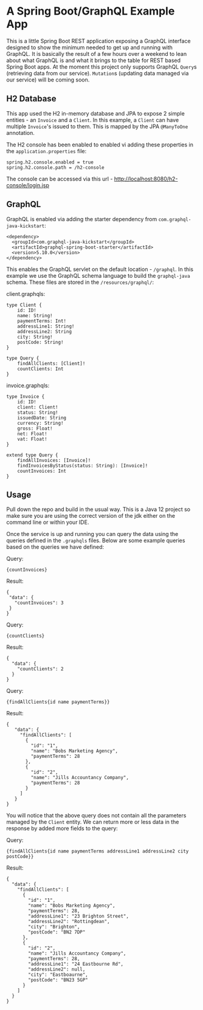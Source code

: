 # A Spring Boot/GraphQL Example App

This is a little Spring Boot REST application exposing a GraphQL interface designed to show the minimum needed to get up and running with GraphQL.  It is basically the result of a few hours over a weekend to lean about what GraphQL is and what it brings to the table for REST based Spring Boot apps.  At the moment this project only supports GraphQL `Query`s (retrieving data from our service).  `Mutation`s (updating data managed via our service) will be coming soon.

## H2 Database

This app used the H2 in-memory database and JPA to expose 2 simple entities - an `Invoice` and a `Client`.  In this example, a `Client` can have multiple `Invoice`'s issued to them.  This is mapped by the JPA `@ManyToOne` annotation.

The H2 console has been enabled to enabled vi adding these properties in the `application.properties` file:

    spring.h2.console.enabled = true
    spring.h2.console.path = /h2-console

The console can be accessed via this url - [http://localhost:8080/h2-console/login.jsp](http://localhost:8080/h2-console/login.jsp)

## GraphQL

GraphQL is enabled via adding the starter dependency from `com.graphql-java-kickstart`:

    <dependency>
      <groupId>com.graphql-java-kickstart</groupId>
      <artifactId>graphql-spring-boot-starter</artifactId>
      <version>5.10.0</version>
    </dependency>
    
This enables the GraphQL servlet on the default location - `/graphql`.  In this example we use the GraphQL schema language to build the `graphql-java` schema.  These files are stored in the `/resources/graphql/`:

client.graphqls:

    type Client {
        id: ID!
        name: String!
        paymentTerms: Int!
        addressLine1: String!
        addressLine2: String
        city: String!
        postCode: String!
    }

    type Query {
        findAllClients: [Client]!
        countClients: Int
    }

invoice.graphqls:

    type Invoice {
        id: ID!
        client: Client!
        status: String!
        issuedDate: String
        currency: String!
        gross: Float!
        net: Float!
        vat: Float!
    }

    extend type Query {
        findAllInvoices: [Invoice]!
        findInvoicesByStatus(status: String): [Invoice]!
        countInvoices: Int
    }

## Usage

Pull down the repo and build in the usual way.  This is a Java 12 project so make sure you are using the correct version of the jdk either on the command line or within your IDE.

Once the service is up and running you can query the data using the queries defined in the `.graphqls` files.  Below are some example queries based on the queries we have defined:

Query:

    {countInvoices}

Result:

    {
     "data": {
       "countInvoices": 3
     }
    } 

Query:

    {countClients}

Result:

    {
      "data": {
        "countClients": 2
      }
    } 

Query:

    {findAllClients{id name paymentTerms}}

Result:

    {
       "data": {
         "findAllClients": [
           {
             "id": "1",
             "name": "Bobs Marketing Agency",
             "paymentTerms": 28
           },
           {
             "id": "2",
             "name": "Jills Accountancy Company",
             "paymentTerms": 28
           }
         ]
       }
    } 

You will notice that the above query does not contain all the parameters managed by the `Client` entity.  We can return more or less data in the response by added more fields to the query:

Query:

    {findAllClients{id name paymentTerms addressLine1 addressLine2 city postCode}}

Result:

    {
      "data": {
        "findAllClients": [
          {
            "id": "1",
            "name": "Bobs Marketing Agency",
            "paymentTerms": 28,
            "addressLine1": "23 Brighton Street",
            "addressLine2": "Rottingdean",
            "city": "Brighton",
            "postCode": "BN2 7DP"
          },
          {
            "id": "2",
            "name": "Jills Accountancy Company",
            "paymentTerms": 28,
            "addressLine1": "24 Eastbourne Rd",
            "addressLine2": null,
            "city": "Eastboaurne",
            "postCode": "BN23 5GP"
          }
        ]
      }
    } 
